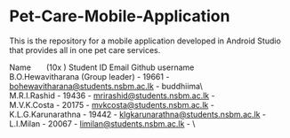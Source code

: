 # Pet-Care-Mobile-Application
This is the repository for a mobile application developed in Android Studio that provides all in one pet care services. 

Name &nbsp;&nbsp;&nbsp;&nbsp;&nbsp; (10x&nbsp;)                            Student ID              Email                       Github username\
B.O.Hewavitharana (Group leader)  -  19661  -  bohewavitharana@students.nsbm.ac.lk  -  buddhiima\ <br />
M.R.I.Rashid                      -  19436  -  mrirashid@students.nsbm.ac.lk        - \
M.V.K.Costa                       -  20175  -  mvkcosta@students.nsbm.ac.lk         - \
K.L.G.Karunarathna                -  19442  -  klgkarunarathna@students.nsbm.ac.lk  - \
L.I.Milan                         -  20067  -  limilan@students.nsbm.ac.lk          - \
